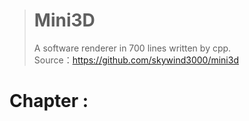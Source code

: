 > # <i class="fa fa-book-open"></i> Mini3D
> A software renderer in 700 lines written by cpp.  
> Source：https://github.com/skywind3000/mini3d
# <i class="fa fa-star"></i> Chapter : 




<i class="fa fa-star"></i>
<!-- 使用FontAwesome -->
<head> 
    <script defer src="https://use.fontawesome.com/releases/v5.0.13/js/all.js"></script> 
    <script defer src="https://use.fontawesome.com/releases/v5.0.13/js/v4-shims.js"></script> 
</head> 
<link rel="stylesheet" href="https://use.fontawesome.com/releases/v5.0.13/css/all.css">

<!-- Sample use: <i class="fa fa-star"></i> -->